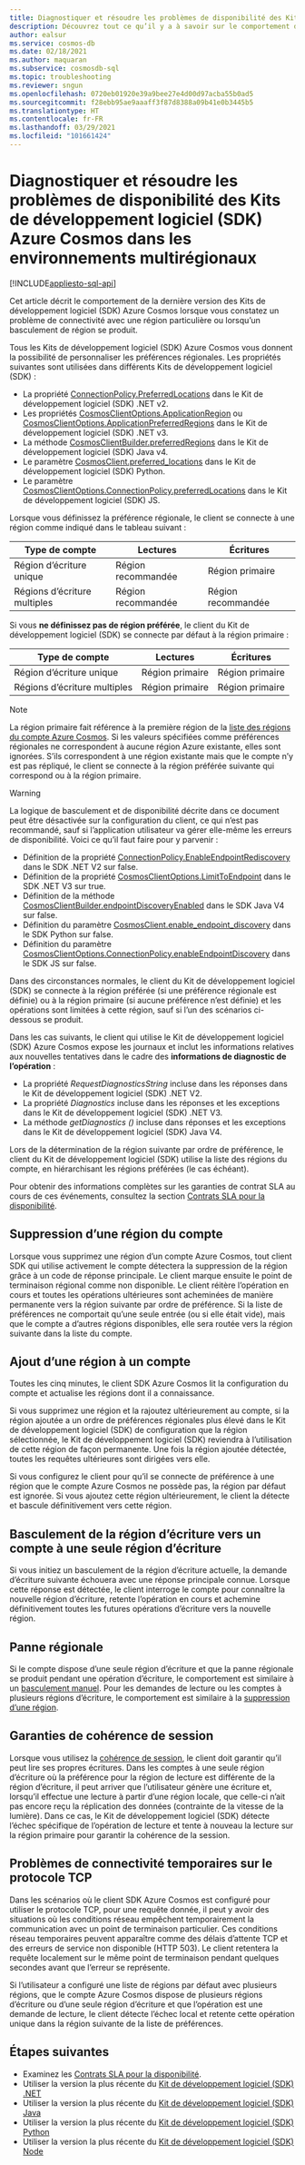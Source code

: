```yaml
---
title: Diagnostiquer et résoudre les problèmes de disponibilité des Kits de développement logiciel (SDK) Azure Cosmos dans les environnements multirégionaux
description: Découvrez tout ce qu’il y a à savoir sur le comportement de disponibilité du Kit de développement logiciel (SDK) Azure Cosmos lors de son utilisation dans des environnements multirégionaux.
author: ealsur
ms.service: cosmos-db
ms.date: 02/18/2021
ms.author: maquaran
ms.subservice: cosmosdb-sql
ms.topic: troubleshooting
ms.reviewer: sngun
ms.openlocfilehash: 0720eb01920e39a9bee27e4d00d97acba55b0ad5
ms.sourcegitcommit: f28ebb95ae9aaaff3f87d8388a09b41e0b3445b5
ms.translationtype: HT
ms.contentlocale: fr-FR
ms.lasthandoff: 03/29/2021
ms.locfileid: "101661424"
---
```

# <a name="diagnose-and-troubleshoot-the-availability-of-azure-cosmos-sdks-in-multiregional-environments"></a>Diagnostiquer et résoudre les problèmes de disponibilité des Kits de développement logiciel (SDK) Azure Cosmos dans les environnements multirégionaux
[!INCLUDE[appliesto-sql-api](includes/appliesto-sql-api.md)]

Cet article décrit le comportement de la dernière version des Kits de développement logiciel (SDK) Azure Cosmos lorsque vous constatez un problème de connectivité avec une région particulière ou lorsqu’un basculement de région se produit.

Tous les Kits de développement logiciel (SDK) Azure Cosmos vous donnent la possibilité de personnaliser les préférences régionales. Les propriétés suivantes sont utilisées dans différents Kits de développement logiciel (SDK) :

* La propriété [ConnectionPolicy.PreferredLocations](/dotnet/api/microsoft.azure.documents.client.connectionpolicy.preferredlocations) dans le Kit de développement logiciel (SDK) .NET v2.
* Les propriétés [CosmosClientOptions.ApplicationRegion](/dotnet/api/microsoft.azure.cosmos.cosmosclientoptions.applicationregion) ou [CosmosClientOptions.ApplicationPreferredRegions](/dotnet/api/microsoft.azure.cosmos.cosmosclientoptions.applicationpreferredregions) dans le Kit de développement logiciel (SDK) .NET v3.
* La méthode [CosmosClientBuilder.preferredRegions](/java/api/com.azure.cosmos.cosmosclientbuilder.preferredregions) dans le Kit de développement logiciel (SDK) Java v4.
* Le paramètre [CosmosClient.preferred_locations](/python/api/azure-cosmos/azure.cosmos.cosmos_client.cosmosclient) dans le Kit de développement logiciel (SDK) Python.
* Le paramètre [CosmosClientOptions.ConnectionPolicy.preferredLocations](/javascript/api/@azure/cosmos/connectionpolicy#preferredlocations) dans le Kit de développement logiciel (SDK) JS.

Lorsque vous définissez la préférence régionale, le client se connecte à une région comme indiqué dans le tableau suivant :

|Type de compte |Lectures |Écritures |
|------------------------|--|--|
| Région d’écriture unique | Région recommandée | Région primaire  |
| Régions d’écriture multiples | Région recommandée | Région recommandée  |

Si vous **ne définissez pas de région préférée**, le client du Kit de développement logiciel (SDK) se connecte par défaut à la région primaire :

|Type de compte |Lectures |Écritures |
|------------------------|--|--|
| Région d’écriture unique | Région primaire | Région primaire |
| Régions d’écriture multiples | Région primaire  | Région primaire  |

> [!NOTE]
> La région primaire fait référence à la première région de la [liste des régions du compte Azure Cosmos](distribute-data-globally.md).
> Si les valeurs spécifiées comme préférences régionales ne correspondent à aucune région Azure existante, elles sont ignorées. S’ils correspondent à une région existante mais que le compte n’y est pas répliqué, le client se connecte à la région préférée suivante qui correspond ou à la région primaire.

> [!WARNING]
> La logique de basculement et de disponibilité décrite dans ce document peut être désactivée sur la configuration du client, ce qui n’est pas recommandé, sauf si l’application utilisateur va gérer elle-même les erreurs de disponibilité. Voici ce qu’il faut faire pour y parvenir :
>
> * Définition de la propriété [ConnectionPolicy.EnableEndpointRediscovery](/dotnet/api/microsoft.azure.documents.client.connectionpolicy.enableendpointdiscovery) dans le SDK .NET V2 sur false.
> * Définition de la propriété [CosmosClientOptions.LimitToEndpoint](/dotnet/api/microsoft.azure.cosmos.cosmosclientoptions.limittoendpoint) dans le SDK .NET V3 sur true.
> * Définition de la méthode [CosmosClientBuilder.endpointDiscoveryEnabled](/java/api/com.azure.cosmos.cosmosclientbuilder.endpointdiscoveryenabled) dans le SDK Java V4 sur false.
> * Définition du paramètre [CosmosClient.enable_endpoint_discovery](/python/api/azure-cosmos/azure.cosmos.cosmos_client.cosmosclient) dans le SDK Python sur false.
> * Définition du paramètre [CosmosClientOptions.ConnectionPolicy.enableEndpointDiscovery](/javascript/api/@azure/cosmos/connectionpolicy#enableEndpointDiscovery) dans le SDK JS sur false.

Dans des circonstances normales, le client du Kit de développement logiciel (SDK) se connecte à la région préférée (si une préférence régionale est définie) ou à la région primaire (si aucune préférence n’est définie) et les opérations sont limitées à cette région, sauf si l’un des scénarios ci-dessous se produit.

Dans les cas suivants, le client qui utilise le Kit de développement logiciel (SDK) Azure Cosmos expose les journaux et inclut les informations relatives aux nouvelles tentatives dans le cadre des **informations de diagnostic de l’opération** :

* La propriété *RequestDiagnosticsString* incluse dans les réponses dans le Kit de développement logiciel (SDK) .NET V2.
* La propriété *Diagnostics* incluse dans les réponses et les exceptions dans le Kit de développement logiciel (SDK) .NET V3.
* La méthode *getDiagnostics ()* incluse dans réponses et les exceptions dans le Kit de développement logiciel (SDK) Java V4.

Lors de la détermination de la région suivante par ordre de préférence, le client du Kit de développement logiciel (SDK) utilise la liste des régions du compte, en hiérarchisant les régions préférées (le cas échéant).

Pour obtenir des informations complètes sur les garanties de contrat SLA au cours de ces événements, consultez la section [Contrats SLA pour la disponibilité](high-availability.md#slas-for-availability).

## <a name="removing-a-region-from-the-account"></a><a id="remove-region"></a>Suppression d’une région du compte

Lorsque vous supprimez une région d’un compte Azure Cosmos, tout client SDK qui utilise activement le compte détectera la suppression de la région grâce à un code de réponse principale. Le client marque ensuite le point de terminaison régional comme non disponible. Le client réitère l’opération en cours et toutes les opérations ultérieures sont acheminées de manière permanente vers la région suivante par ordre de préférence. Si la liste de préférences ne comportait qu’une seule entrée (ou si elle était vide), mais que le compte a d’autres régions disponibles, elle sera routée vers la région suivante dans la liste du compte.

## <a name="adding-a-region-to-an-account"></a>Ajout d’une région à un compte

Toutes les cinq minutes, le client SDK Azure Cosmos lit la configuration du compte et actualise les régions dont il a connaissance.

Si vous supprimez une région et la rajoutez ultérieurement au compte, si la région ajoutée a un ordre de préférences régionales plus élevé dans le Kit de développement logiciel (SDK) de configuration que la région sélectionnée, le Kit de développement logiciel (SDK) reviendra à l’utilisation de cette région de façon permanente. Une fois la région ajoutée détectée, toutes les requêtes ultérieures sont dirigées vers elle.

Si vous configurez le client pour qu’il se connecte de préférence à une région que le compte Azure Cosmos ne possède pas, la région par défaut est ignorée. Si vous ajoutez cette région ultérieurement, le client la détecte et bascule définitivement vers cette région.

## <a name="fail-over-the-write-region-in-a-single-write-region-account"></a><a id="manual-failover-single-region"></a>Basculement de la région d’écriture vers un compte à une seule région d’écriture

Si vous initiez un basculement de la région d’écriture actuelle, la demande d’écriture suivante échouera avec une réponse principale connue. Lorsque cette réponse est détectée, le client interroge le compte pour connaître la nouvelle région d’écriture, retente l’opération en cours et achemine définitivement toutes les futures opérations d’écriture vers la nouvelle région.

## <a name="regional-outage"></a>Panne régionale

Si le compte dispose d’une seule région d’écriture et que la panne régionale se produit pendant une opération d’écriture, le comportement est similaire à un [basculement manuel](#manual-failover-single-region). Pour les demandes de lecture ou les comptes à plusieurs régions d’écriture, le comportement est similaire à la [suppression d’une région](#remove-region).

## <a name="session-consistency-guarantees"></a>Garanties de cohérence de session

Lorsque vous utilisez la [cohérence de session](consistency-levels.md#guarantees-associated-with-consistency-levels), le client doit garantir qu’il peut lire ses propres écritures. Dans les comptes à une seule région d’écriture où la préférence pour la région de lecture est différente de la région d’écriture, il peut arriver que l’utilisateur génère une écriture et, lorsqu’il effectue une lecture à partir d’une région locale, que celle-ci n’ait pas encore reçu la réplication des données (contrainte de la vitesse de la lumière). Dans ce cas, le Kit de développement logiciel (SDK) détecte l’échec spécifique de l’opération de lecture et tente à nouveau la lecture sur la région primaire pour garantir la cohérence de la session.

## <a name="transient-connectivity-issues-on-tcp-protocol"></a>Problèmes de connectivité temporaires sur le protocole TCP

Dans les scénarios où le client SDK Azure Cosmos est configuré pour utiliser le protocole TCP, pour une requête donnée, il peut y avoir des situations où les conditions réseau empêchent temporairement la communication avec un point de terminaison particulier. Ces conditions réseau temporaires peuvent apparaître comme des délais d’attente TCP et des erreurs de service non disponible (HTTP 503). Le client retentera la requête localement sur le même point de terminaison pendant quelques secondes avant que l’erreur se représente.

Si l’utilisateur a configuré une liste de régions par défaut avec plusieurs régions, que le compte Azure Cosmos dispose de plusieurs régions d’écriture ou d’une seule région d’écriture et que l’opération est une demande de lecture, le client détecte l’échec local et retente cette opération unique dans la région suivante de la liste de préférences.

## <a name="next-steps"></a>Étapes suivantes

* Examinez les [Contrats SLA pour la disponibilité](high-availability.md#slas-for-availability).
* Utiliser la version la plus récente du [Kit de développement logiciel (SDK) .NET](sql-api-sdk-dotnet-standard.md)
* Utiliser la version la plus récente du [Kit de développement logiciel (SDK) Java](sql-api-sdk-java-v4.md)
* Utiliser la version la plus récente du [Kit de développement logiciel (SDK) Python](sql-api-sdk-python.md)
* Utiliser la version la plus récente du [Kit de développement logiciel (SDK) Node](sql-api-sdk-node.md)
